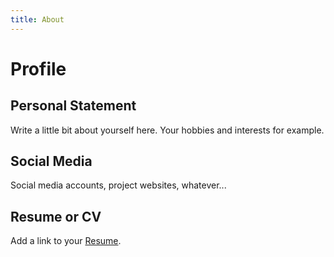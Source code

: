```yaml
---
title: About
---
```


# Profile
## Personal Statement
Write a little bit about yourself here. Your hobbies and interests for example. 

## Social Media
Social media accounts, project websites, whatever...

## Resume or CV
Add a link to your [Resume](/resume.html).